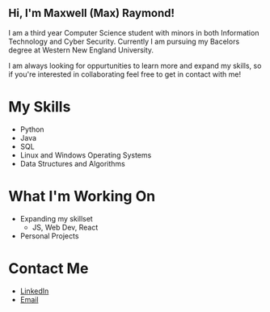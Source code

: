 ## Hi, I'm Maxwell (Max) Raymond!

I am a third year Computer Science student with minors in both Information Technology and Cyber Security. Currently I am pursuing my Bacelors degree at Western New England University.

I am always looking for oppurtunities to learn more and expand my skills, so if you're interested in collaborating feel free to get in contact with me!

# My Skills
- Python
- Java
- SQL
- Linux and Windows Operating Systems
- Data Structures and Algorithms

# What I'm Working On
- Expanding my skillset
  - JS, Web Dev, React
- Personal Projects
 
# Contact Me
- [LinkedIn](https://www.linkedin.com/in/maxwell-raymond-69a987334/)
- [Email](mailto:maxr9090@gmail.com)
<!--
**MaxwellRaymond/MaxwellRaymond** is a ✨ _special_ ✨ repository because its `README.md` (this file) appears on your GitHub profile.

Here are some ideas to get you started:

- 🔭 I’m currently working on ...
- 🌱 I’m currently learning ...
- 👯 I’m looking to collaborate on ...
- 🤔 I’m looking for help with ...
- 💬 Ask me about ...
- 📫 How to reach me: ...
- 😄 Pronouns: ...
- ⚡ Fun fact: ...
-->
